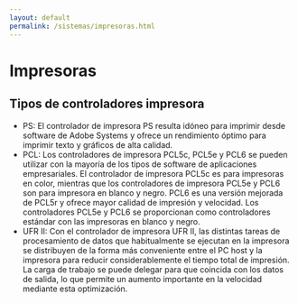 ```yaml
---
layout: default
permalink: /sistemas/impresoras.html
---
```


# Impresoras

## Tipos de controladores impresora

*  PS: El controlador de impresora PS resulta idóneo para imprimir desde software de Adobe Systems y ofrece un rendimiento óptimo para imprimir texto y gráficos de alta calidad.
*  PCL: Los controladores de impresora PCL5c, PCL5e y PCL6 se pueden utilizar con la mayoría de los tipos de software de aplicaciones empresariales. El controlador de impresora PCL5c es para impresoras en color, mientras que los controladores de impresora PCL5e y PCL6 son para impresora en blanco y negro. PCL6 es una versión mejorada de PCL5r y ofrece mayor calidad de impresión y velocidad. Los controladores PCL5e y PCL6 se proporcionan como controladores estándar con las impresoras en blanco y negro.
*  UFR II: Con el controlador de impresora UFR II, las distintas tareas de procesamiento de datos que habitualmente se ejecutan en la impresora se distribuyen de la forma más conveniente entre el PC host y la impresora para reducir considerablemente el tiempo total de impresión. La carga de trabajo se puede delegar para que coincida con los datos de salida, lo que permite un aumento importante en la velocidad mediante esta optimización.
